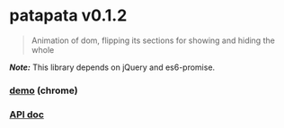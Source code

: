# patapata v0.1.2

> Animation of dom, flipping its sections for showing and hiding the whole

***Note:*** This library depends on jQuery and es6-promise.

### [demo](http://kt3k.github.io/info-pane/test.html) (chrome)

### [API doc](http://kt3k.github.io/info-pane/doc/v0.1.2/)
